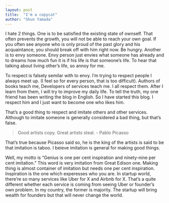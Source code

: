 ```yaml
---
layout: post
title:  "I'm a copycat"
author: "Shun Yamada"
---
```


I hate 2 things. One is to be satisfied the existing state of ownself. That often prevents the growth, you will not be able to reach your own goal. If you often see anyone who is only proud of the past glory and his acquaintance, you should break off with him right now. Be hungry. Another is to envy someone. Envy person just envies what someone has already and to dreams how much fun it is if his life is that someone’s life. To hear that talking about living other’s life, so annoy for me.

To respect is falsely semilar with to envy. I’m trying to respect people I always meet up. (I feel so for every person, that is too difficult). Authors of books teach me, Developers of services teach me. I all respect them. After I learn from them, I will try to improve my daily life. To tell the truth, my one friend has been writing the blog in English. So I have started this blog. I respect him and I just want to become one who likes him.

That’s a good thing to respect and imitate others and other services. Although to imitate someone is generally considered a bad thing, but that’s false.

> Good artists copy. Great artists steal. - Pablo Picasso

That’s true because Picasso said so, he is the king of the artists is said to be that imitation is taboo. I beieve imitation is general for making good things.

Well, my motto is “Genius is one per cent inspiration and ninety-nine per cent imitation.” This word is very imitation from Great Edison one. Making thing is almost container of imitation but needs one per cent inspiration. Inspiration is the one which experesses who you are. In startup world, there’re so many services like Uber for X and Airbnb for X. That’s a quite different whether each service is coming from seeing Uber or founder’s own problem. In my country, the former is majority. The startup will bring wealth for founders but that will never change the world.

